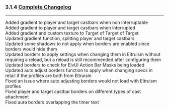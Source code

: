 ### 3.1.4 [Complete Changelog](https://github.com/eltreum0/eltruism/blob/main/Changelog.md)
___
Added gradient to player and target castbars when non interruptable\
Added gradient to player and target castbars when interrupted\
Added gradient and custom texture to Target of Target of Target\
Updated gradient function, splitting player and target castbars\
Updated some shadows to not apply when borders are enabled since borders would hide them\
Updated borders to apply settings when changing them in Eltruism without requiring a reload, but a reload is still recommended after configuring them\
Updated borders to check for ElvUI Action Bar Masks being loaded\
Updated auto adjust borders function to apply when changing specs in retail if the profiles are both from Eltruism\
Fixed an issue where auto adjusting borders would not load with Eltruism profiles\
Fixed player and target castbar borders on different types of cast attachment\
Fixed aura borders overlapping the timer text

